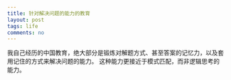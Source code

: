 ```yaml
---
title: 针对解决问题的能力的教育 
layout: post
tags: life
comments: no
---
```


我自己经历的中国教育，绝大部分是锻炼对解题方式、甚至答案的记忆力，以及套用记住的方式来解决问题的能力。
这种能力更接近于模式匹配，而非逻辑思考的能力。
